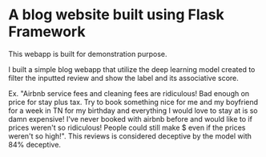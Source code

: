 
# A blog website built using Flask Framework

This webapp is built for demonstration purpose. 

I built a simple blog webapp that utilize the deep learning model created to filter the inputted review and show the label and its associative score. 

Ex. "Airbnb service fees and cleaning fees are ridiculous! Bad enough on price for stay plus tax. Try to book something nice for me and my boyfriend for a week in TN for my birthday and everything I would love to stay at is so damn expensive! I've never booked with airbnb before and would like to if prices weren't so ridiculous! People could still make $ even if the prices weren't so high!". This reviews is considered deceptive by the model with 84% deceptive.
